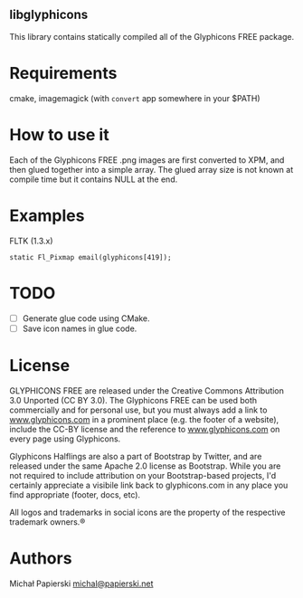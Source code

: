 libglyphicons
-------------

This library contains statically compiled all of the Glyphicons FREE package.

Requirements
============

cmake, imagemagick (with `convert` app somewhere in your $PATH)

How to use it
==========

Each of the Glyphicons FREE .png images are first converted to XPM, and then glued together into a simple array. The glued array size is not known at compile time but it contains NULL at the end.

Examples
========

FLTK (1.3.x)

	static Fl_Pixmap email(glyphicons[419]);

TODO
====

- [ ] Generate glue code using CMake.
- [ ] Save icon names in glue code.

License
=======

GLYPHICONS FREE are released under the Creative Commons Attribution 3.0 Unported (CC BY 3.0). The Glyphicons FREE can be used both commercially and for personal use, but you must always add a link to www.glyphicons.com in a prominent place (e.g. the footer of a website), include the CC-BY license and the reference to www.glyphicons.com on every page using Glyphicons.

Glyphicons Halflings are also a part of Bootstrap by Twitter, and are released under the same Apache 2.0 license as Bootstrap. While you are not required to include attribution on your Bootstrap-based projects, I'd certainly appreciate a visibile link back to glyphicons.com in any place you find appropriate (footer, docs, etc).

All logos and trademarks in social icons are the property of the respective trademark owners.®

Authors
=======

Michał Papierski <michal@papierski.net>
